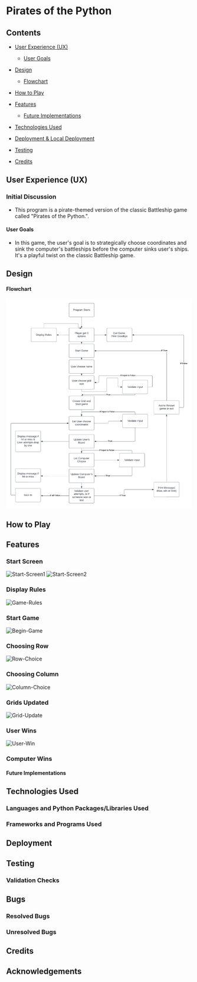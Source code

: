 # Pirates of the Python

## Contents

* [User Experience (UX)](#user-experience-ux)
  * [User Goals](#user-goals)

* [Design](#design)
  * [Flowchart](#flowchart)

* [How to Play](#how-to-play)

* [Features](#features)
  * [Future Implementations](#future-implementations)

* [Technologies Used](#technologies-used)

* [Deployment & Local Deployment](#deployment--local-development)

* [Testing](#testing)

* [Credits](#credits)


## User Experience (UX)

### Initial Discussion

- This program is a pirate-themed version of the classic Battleship game called "Pirates of the Python.".

#### User Goals

-  In this game, the user's goal is to strategically choose coordinates and sink the computer's battleships before the computer sinks user's ships. It's a playful twist on the classic Battleship game.

## Design

#### Flowchart

![PiratesOfThePython-flowchart](README-images/flowchart.png)

## How to Play

## Features

### Start Screen

 ![Start-Screen1]()
 ![Start-Screen2]()

### Display Rules

![Game-Rules]()

### Start Game

![Begin-Game]()

### Choosing Row

![Row-Choice]()

### Choosing Column

![Column-Choice]()

### Grids Updated

![Grid-Update]()

### User Wins

![User-Win]()

### Computer Wins

#### Future Implementations

## Technologies Used

### Languages and Python Packages/Libraries Used

### Frameworks and Programs Used

## Deployment

## Testing

### Validation Checks

## Bugs

### Resolved Bugs

### Unresolved Bugs

## Credits

## Acknowledgements